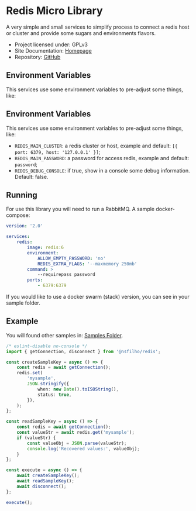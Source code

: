 # Redis Micro Library

A very simple and small services to simplify process to connect a redis host or cluster and provide
some sugars and environments flavors.

-   Project licensed under: GPLv3
-   Site Documentation: [Homepage](https://nsfilho.github.io/redis/index.html)
-   Repository: [GitHub](https://github.com/nsfilho/redis.git)

## Environment Variables

This services use some environment variables to pre-adjust some things, like:

## Environment Variables

This services use some environment variables to pre-adjust some things, like:

-   `REDIS_MAIN_CLUSTER`: a redis cluster or host, example and default: `[{ port: 6379, host: '127.0.0.1' }]`;
-   `REDIS_MAIN_PASSWORD`: a password for access redis, example and default: `password`;
-   `REDIS_DEBUG_CONSOLE`: if true, show in a console some debug information. Default: false.

## Running

For use this library you will need to run a RabbitMQ. A sample docker-compose:

```yml
version: '2.0'

services:
    redis:
        image: redis:6
        environment:
            ALLOW_EMPTY_PASSWORD: 'no'
            REDIS_EXTRA_FLAGS: '--maxmemory 250mb'
        command: >
            --requirepass password
        ports:
            - 6379:6379
```

If you would like to use a docker swarm (stack) version, you can see in your sample folder.

## Example

You will found other samples in: [Samples Folder](https://github.com/nsfilho/redis/tree/master/sample).

```ts
/* eslint-disable no-console */
import { getConnection, disconnect } from '@nsfilho/redis';

const createSampleKey = async () => {
    const redis = await getConnection();
    redis.set(
        'mysample',
        JSON.stringify({
            when: new Date().toISOString(),
            status: true,
        }),
    );
};

const readSampleKey = async () => {
    const redis = await getConnection();
    const valueStr = await redis.get('mysample');
    if (valueStr) {
        const valueObj = JSON.parse(valueStr);
        console.log('Recovered values:', valueObj);
    }
};

const execute = async () => {
    await createSampleKey();
    await readSampleKey();
    await disconnect();
};

execute();
```
